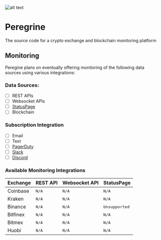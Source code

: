 ![alt text](http://clipart-library.com/new_gallery/falcon-clipart-39.gif)

# Peregrine
The source code for a crypto exchange and blockchain monitoring platform

## Monitoring
Peregine plans on eventually offering monitoring of the following data sources using various integrations:
### Data Sources:
- [ ] REST APIs
- [ ] Websocket APIs
- [ ] [StatusPage](https://www.atlassian.com/software/statuspage)
- [ ] Blockchain

### Subscription Integration
- [ ] Email
- [ ] Text
- [ ] [PagerDuty](https://www.pagerduty.com/)
- [ ] [Slack](https://slack.com/)
- [ ] [Discord](https://discord.com/)

### Available Monitoring Integrations
Exchange      | REST API                 | Websocket API            | StatusPage
------------- | ------------------------ | ------------------------ | -----------------------
Coinbase      | <kbd>N/A</kbd>           | <kbd>N/A</kbd>           | <kbd>N/A</kbd>
Kraken        | <kbd>N/A</kbd>           | <kbd>N/A</kbd>           | <kbd>N/A</kbd>
Binance       | <kbd>N/A</kbd>           | <kbd>N/A</kbd>           | <kbd>Unsupported</kbd>
Bitfinex      | <kbd>N/A</kbd>           | <kbd>N/A</kbd>           | <kbd>N/A</kbd>
Bitmex        | <kbd>N/A</kbd>           | <kbd>N/A</kbd>           | <kbd>N/A</kbd>
Huobi         | <kbd>N/A</kbd>           | <kbd>N/A</kbd>           | <kbd>N/A</kbd>
